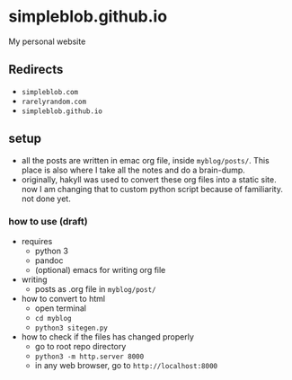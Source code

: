 # simpleblob.github.io
My personal website

## Redirects
- `simpleblob.com`
- `rarelyrandom.com`
- `simpleblob.github.io`

## setup
- all the posts are written in emac org file, inside `myblog/posts/`. This place is also where I take all the notes and do a brain-dump.
- originally, hakyll was used to convert these org files into a static site. now I am changing that to custom python script because of familiarity. not done yet.

### how to use (draft)
- requires
  - python 3
  - pandoc
  - (optional) emacs for writing org file
- writing
  - posts as .org file in `myblog/post/`
- how to convert to html
  - open terminal
  - `cd myblog`
  - `python3 sitegen.py`
- how to check if the files has changed properly
  - go to root repo directory
  - `python3 -m http.server 8000`
  - in any web browser, go to `http://localhost:8000`

